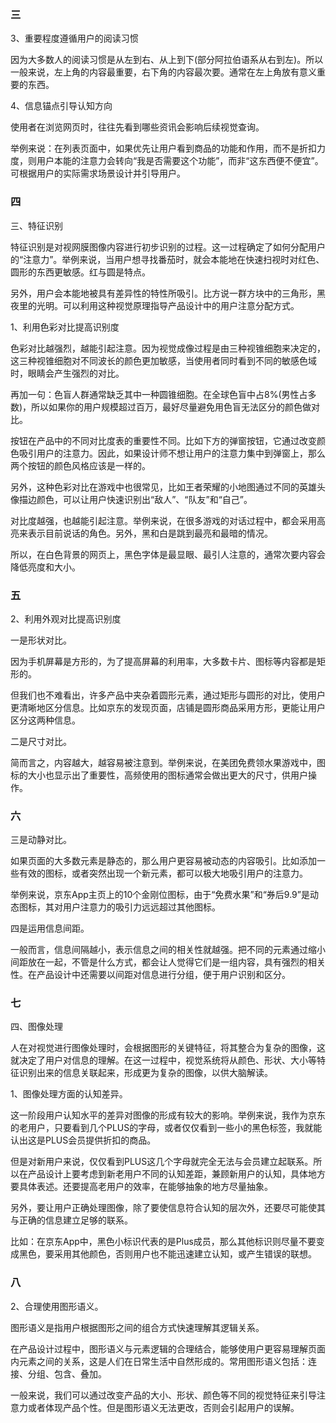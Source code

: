 ### 三
3、重要程度遵循用户的阅读习惯

因为大多数人的阅读习惯是从左到右、从上到下(部分阿拉伯语系从右到左)。所以一般来说，左上角的内容最重要，右下角的内容最次要。通常在左上角放有意义重要的东西。

4、信息锚点引导认知方向

使用者在浏览网页时，往往先看到哪些资讯会影响后续视觉查询。

举例来说：在列表页面中，如果优先让用户看到商品的功能和作用，而不是折扣力度，则用户本能的注意力会转向“我是否需要这个功能”，而非“这东西便不便宜”。可根据用户的实际需求场景设计并引导用户。


### 四
三、特征识别

特征识别是对视网膜图像内容进行初步识别的过程。这一过程确定了如何分配用户的“注意力”。举例来说，当用户想寻找番茄时，就会本能地在快速扫视时对红色、圆形的东西更敏感。红与圆是特点。

另外，用户会本能地被具有差异性的特性所吸引。比方说一群方块中的三角形，黑夜里的光明。可以利用这种视觉原理指导产品设计中的用户注意分配方式。

1、利用色彩对比提高识别度

色彩对比越强烈，越能引起注意。因为视觉成像过程是由三种视锥细胞来决定的，这三种视锥细胞对不同波长的颜色更加敏感，当使用者同时看到不同的敏感色域时，眼睛会产生强烈的对比。

再加一句：色盲人群通常缺乏其中一种圆锥细胞。在全球色盲中占8%(男性占多数)，所以如果你的用户规模超过百万，最好尽量避免用色盲无法区分的颜色做对比。

按钮在产品中的不同对比度表的重要性不同。比如下方的弹窗按钮，它通过改变颜色吸引用户的注意力。因此，如果设计师不想让用户的注意力集中到弹窗上，那么两个按钮的颜色风格应该是一样的。

另外，这种色彩对比在游戏中也很常见，比如王者荣耀的小地图通过不同的英雄头像描边颜色，可以让用户快速识别出“敌人”、“队友”和“自己”。

对比度越强，也越能引起注意。举例来说，在很多游戏的对话过程中，都会采用高亮来表示目前说话的角色。另外，黑和白是跳到最亮和最暗的情况。

所以，在白色背景的网页上，黑色字体是最显眼、最引人注意的，通常次要内容会降低亮度和大小。

### 五
2、利用外观对比提高识别度

一是形状对比。

因为手机屏幕是方形的，为了提高屏幕的利用率，大多数卡片、图标等内容都是矩形的。

但我们也不难看出，许多产品中夹杂着圆形元素，通过矩形与圆形的对比，使用户更清晰地区分信息。比如京东的发现页面，店铺是圆形商品采用方形，更能让用户区分这两种信息。

二是尺寸对比。

简而言之，内容越大，越容易被注意到。举例来说，在美团免费领水果游戏中，图标的大小也显示出了重要性，高频使用的图标通常会做出更大的尺寸，供用户操作。

### 六
三是动静对比。

如果页面的大多数元素是静态的，那么用户更容易被动态的内容吸引。比如添加一些有效的图标，或者突然出现一个新元素，都可以极大地吸引用户的注意力。

举例来说，京东App主页上的10个金刚位图标，由于“免费水果”和“券后9.9”是动态图标，其对用户注意力的吸引力远远超过其他图标。

四是运用信息间距。

一般而言，信息间隔越小，表示信息之间的相关性就越强。把不同的元素通过缩小间距放在一起，不管是什么方式，都会让人觉得它们是一组内容，具有强烈的相关性。在产品设计中还需要以间距对信息进行分组，便于用户识别和区分。

### 七
四、图像处理

人在对视觉进行图像处理时，会根据图形的关键特征，将其整合为复杂的图像，这就决定了用户对信息的理解。在这一过程中，视觉系统将从颜色、形状、大小等特征识别出来的信息关联起来，形成更为复杂的图像，以供大脑解读。

1、图像处理方面的认知差异。

这一阶段用户认知水平的差异对图像的形成有较大的影响。举例来说，我作为京东的老用户，只要看到几个PLUS的字母，或者仅仅看到一些小的黑色标签，我就能认出这是PLUS会员提供折扣的商品。

但是对新用户来说，仅仅看到PLUS这几个字母就完全无法与会员建立起联系。所以在产品设计上要考虑到新老用户不同的认知差距，兼顾新用户的认知，具体地方要具体表述。还要提高老用户的效率，在能够抽象的地方尽量抽象。

另外，要让用户正确处理图像，除了要使信息符合认知的层次外，还要尽可能使其与正确的信息建立足够的联系。

比如：在京东App中，黑色小标识代表的是Plus成员，那么其他标识则尽量不要变成黑色，要采用其他颜色，否则用户也不能迅速建立认知，或产生错误的联想。


### 八
2、合理使用图形语义。

图形语义是指用户根据图形之间的组合方式快速理解其逻辑关系。

在产品设计过程中，图形语义与元素逻辑的合理结合，能够使用户更容易理解页面内元素之间的关系，这是人们在日常生活中自然形成的。常用图形语义包括：连接、分组、包含、叠加。

一般来说，我们可以通过改变产品的大小、形状、颜色等不同的视觉特征来引导注意力或者体现产品个性。但是图形语义无法更改，否则会引起用户的误解。